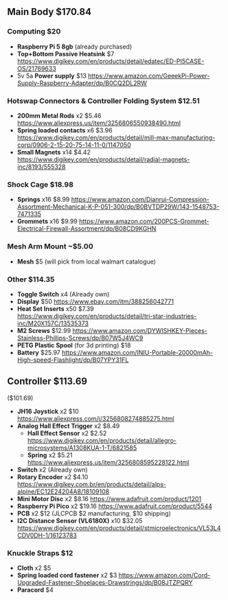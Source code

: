 ## Main Body $170.84

### Computing $20

* **Raspberry Pi 5 8gb** (already purchased)
* **Top+Bottom Passive Heatsink** $7 https://www.digikey.com/en/products/detail/edatec/ED-PI5CASE-OS/21769633
* 5v 5a **Power supply** $13 https://www.amazon.com/GeeekPi-Power-Supply-Raspberry-Adapter/dp/B0CQ2DL2RW

### Hotswap Connectors & Controller Folding System $12.51

* **200mm Metal Rods** x2 $5.46 https://www.aliexpress.us/item/3256806550938490.html
* **Spring loaded contacts** x6 $3.96 https://www.digikey.com/en/products/detail/mill-max-manufacturing-corp/0906-2-15-20-75-14-11-0/1147050
* **Small Magnets** x14 $4.42 https://www.digikey.com/en/products/detail/radial-magnets-inc/8193/555328

### Shock Cage $18.98

* **Springs** x16 $8.99 https://www.amazon.com/Dianrui-Compression-Assortment-Mechanical-K-P-051-300/dp/B0BVTDP29W/143-1548753-7471335
* **Grommets** x16 $9.99 https://www.amazon.com/200PCS-Grommet-Electrical-Firewall-Assortment/dp/B08CD9KGHN

### Mesh Arm Mount ~$5.00

* **Mesh** $5 (will pick from local walmart catalogue)

### Other $114.35

* **Toggle Switch** x4 (Already own)
* **Display** $50 https://www.ebay.com/itm/388256042771
* **Heat Set Inserts** x50 $7.39 https://www.digikey.com/en/products/detail/tri-star-industries-inc/M20X157C/13535373
* **M2 Screws** $12.99 https://www.amazon.com/DYWISHKEY-Pieces-Stainless-Phillips-Screws/dp/B07W5J4WC9
* **PETG Plastic Spool** (for 3d printing) $18
* **Battery** $25.97 https://www.amazon.com/INIU-Portable-20000mAh-High-speed-Flashlight/dp/B07YPY31FL

## Controller $113.69

($101.69)
* **JH16 Joystick** x2 $10 https://www.aliexpress.com/i/3256808274885275.html
* **Analog Hall Effect Trigger** x2 $8.49
  * **Hall Effect Sensor** x2 $2.52 https://www.digikey.com/en/products/detail/allegro-microsystems/A1308KUA-1-T/6821585
  * **Spring** x2 $5.21 https://www.aliexpress.us/item/3256808595228122.html
* **Switch** x2 (Already own)
* **Rotary Encoder** x2 $4.10 https://www.digikey.com.br/en/products/detail/alps-alpine/EC12E24204A8/18109108
* **Mini Motor Disc** x2 $8.16 https://www.adafruit.com/product/1201
* **Raspberry Pi Pico** x2 $19.16 https://www.adafruit.com/product/5544
* **PCB** x2 $12 (JLCPCB $2 manufacturing, $10 shipping)
* **I2C Distance Sensor (VL6180X)** x10 $32.05 https://www.digikey.com/en/products/detail/stmicroelectronics/VL53L4CDV0DH-1/16123783

### Knuckle Straps $12

* **Cloth** x2 $5
* **Spring loaded cord fastener** x2 $3 https://www.amazon.com/Cord-Upgraded-Fastener-Shoelaces-Drawstrings/dp/B08JTZPQRY
* **Paracord** $4
